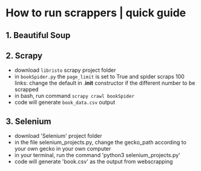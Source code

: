 # How to run scrappers | quick guide 
## 1. Beautiful Soup 

## 2. Scrapy 
- download `libristo` scrapy project folder
- in `bookSpider.py` the `page_limit` is set to True and spider scraps 100 links: change the default in .__init__ constructor if the different number to be scrapped
- in bash, run command `scrapy crawl bookSpider`
- code will generate `book_data.csv` output

## 3. Selenium
- download 'Selenium' project folder
- in the file selenium_projects.py, change the gecko_path according to your own gecko in your own computer
- in your terminal, run the command 'python3 selenium_projects.py'
- code will generate 'book.csv' as the output from webscrapping
